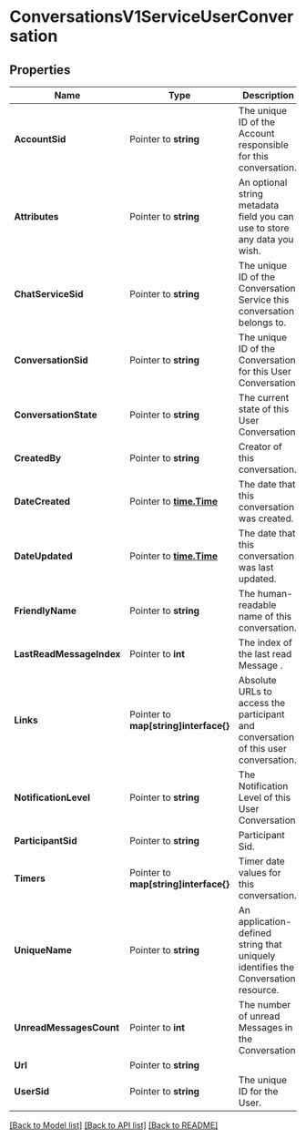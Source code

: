 # ConversationsV1ServiceUserConversation

## Properties

Name | Type | Description | Notes
------------ | ------------- | ------------- | -------------
**AccountSid** | Pointer to **string** | The unique ID of the Account responsible for this conversation. |
**Attributes** | Pointer to **string** | An optional string metadata field you can use to store any data you wish. |
**ChatServiceSid** | Pointer to **string** | The unique ID of the Conversation Service this conversation belongs to. |
**ConversationSid** | Pointer to **string** | The unique ID of the Conversation for this User Conversation. |
**ConversationState** | Pointer to **string** | The current state of this User Conversation |
**CreatedBy** | Pointer to **string** | Creator of this conversation. |
**DateCreated** | Pointer to [**time.Time**](time.Time.md) | The date that this conversation was created. |
**DateUpdated** | Pointer to [**time.Time**](time.Time.md) | The date that this conversation was last updated. |
**FriendlyName** | Pointer to **string** | The human-readable name of this conversation. |
**LastReadMessageIndex** | Pointer to **int** | The index of the last read Message . |
**Links** | Pointer to **map[string]interface{}** | Absolute URLs to access the participant and conversation of this user conversation. |
**NotificationLevel** | Pointer to **string** | The Notification Level of this User Conversation. |
**ParticipantSid** | Pointer to **string** | Participant Sid. |
**Timers** | Pointer to **map[string]interface{}** | Timer date values for this conversation. |
**UniqueName** | Pointer to **string** | An application-defined string that uniquely identifies the Conversation resource. |
**UnreadMessagesCount** | Pointer to **int** | The number of unread Messages in the Conversation. |
**Url** | Pointer to **string** |  |
**UserSid** | Pointer to **string** | The unique ID for the User. |

[[Back to Model list]](../README.md#documentation-for-models) [[Back to API list]](../README.md#documentation-for-api-endpoints) [[Back to README]](../README.md)


